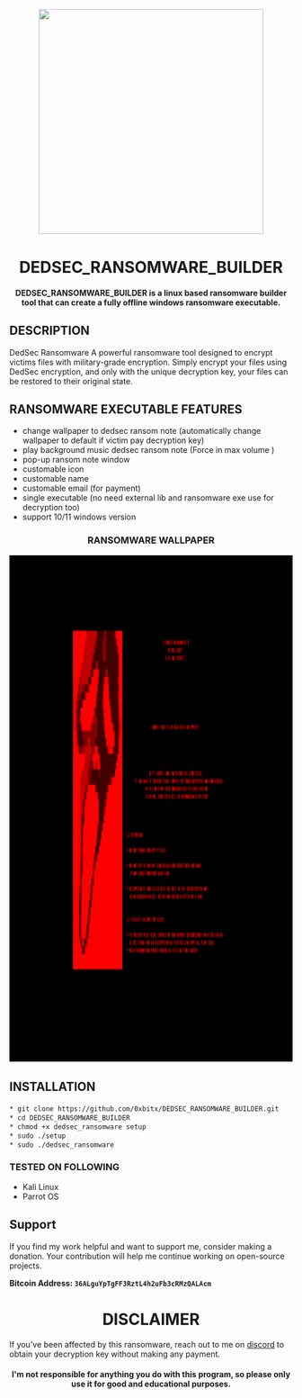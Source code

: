 

<p align="center">
<img src="https://cdn-icons-png.flaticon.com/512/8501/8501484.png", width="400", height="400">
</p>

<h1 align="center"> DEDSEC_RANSOMWARE_BUILDER</h1>
<h4 align="center">DEDSEC_RANSOMWARE_BUILDER is a linux based ransomware builder tool that can create a fully offline windows ransomware executable.</h4>

## DESCRIPTION
DedSec Ransomware A powerful ransomware tool designed to encrypt victims files with military-grade encryption. Simply encrypt your files using DedSec encryption, and only with the unique decryption key, your files can be restored to their original state.

## RANSOMWARE EXECUTABLE FEATURES
  * change wallpaper to dedsec ransom note (automatically change wallpaper to default if victim pay  decryption key)
  * play background music dedsec ransom note (Force in max volume )
  * pop-up ransom note window
  * customable icon
  * customable name
  * customable email (for payment)
  * single executable (no need external lib and ransomware exe use for decryption too)
  * support 10/11 windows version 

    
<h3 align="center"> RANSOMWARE WALLPAPER</h3>
<p align="center">
<img src="https://github.com/0xbitx/DEDSEC_RANSOMWARE_BUILDER/blob/main/wallpaper.png", width="900", height="900">
</p>


## INSTALLATION 
    * git clone https://github.com/0xbitx/DEDSEC_RANSOMWARE_BUILDER.git
    * cd DEDSEC_RANSOMWARE_BUILDER
    * chmod +x dedsec_ransomware setup
    * sudo ./setup
    * sudo ./dedsec_ransomware

### TESTED ON FOLLOWING
* Kali Linux 
* Parrot OS 

## Support

If you find my work helpful and want to support me, consider making a donation. Your contribution will help me continue working on open-source projects.

**Bitcoin Address: `36ALguYpTgFF3RztL4h2uFb3cRMzQALAcm`**

<h1 align="center"> DISCLAIMER </h1>

If you've been affected by this ransomware, reach out to me on [discord](https://discord.com/invite/EgkWPws6vV) to obtain your decryption key without making any payment.

<h4 align="center">I'm not responsible for anything you do with this program, so please only use it for good and educational purposes. </h4>
